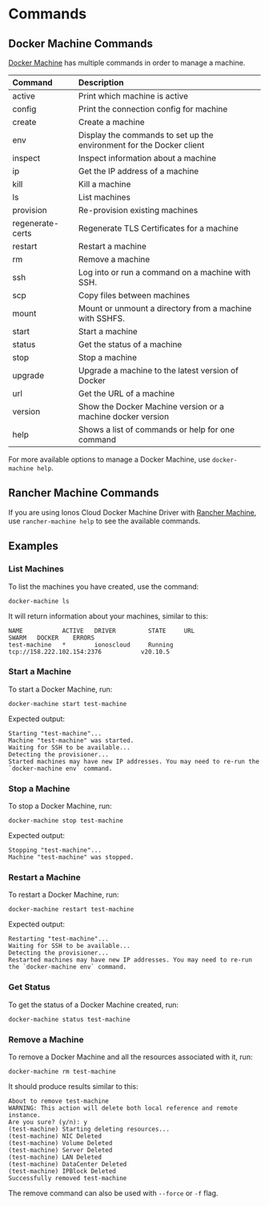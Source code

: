 # Commands

## Docker Machine Commands

[Docker Machine](https://github.com/docker/machine) has multiple commands in order to manage a machine. 

| Command | Description |
| :--- | :--- |
| active		| Print which machine is active |
| config		| Print the connection config for machine |
| create		| Create a machine |
| env			| Display the commands to set up the environment for the Docker client |
| inspect		| Inspect information about a machine |
| ip			| Get the IP address of a machine |
| kill			| Kill a machine |
| ls			| List machines |
| provision		| Re-provision existing machines |
| regenerate-certs	| Regenerate TLS Certificates for a machine |
| restart		| Restart a machine |
| rm			| Remove a machine |
| ssh			| Log into or run a command on a machine with SSH. |
| scp			| Copy files between machines |
| mount		    | Mount or unmount a directory from a machine with SSHFS. |
| start		    | Start a machine |
| status		| Get the status of a machine |
| stop			| Stop a machine |
| upgrade		| Upgrade a machine to the latest version of Docker |
| url			| Get the URL of a machine |
| version		| Show the Docker Machine version or a machine docker version |
| help			| Shows a list of commands or help for one command |

For more available options to manage a Docker Machine, use `docker-machine help`.

## Rancher Machine Commands

If you are using Ionos Cloud Docker Machine Driver with [Rancher Machine](https://github.com/rancher/machine), use `rancher-machine help` to see the available commands. 

## Examples

### List Machines

To list the machines you have created, use the command:

```text
docker-machine ls
```

It will return information about your machines, similar to this:

```text
NAME           ACTIVE   DRIVER         STATE     URL                         SWARM   DOCKER    ERRORS
test-machine   *        ionoscloud     Running   tcp://158.222.102.154:2376           v20.10.5
```

### Start a Machine

To start a Docker Machine, run: 

```text
docker-machine start test-machine
```

Expected output:

```text
Starting "test-machine"...
Machine "test-machine" was started.
Waiting for SSH to be available...
Detecting the provisioner...
Started machines may have new IP addresses. You may need to re-run the `docker-machine env` command.
```

### Stop a Machine

To stop a Docker Machine, run: 

```text
docker-machine stop test-machine
```

Expected output:

```text
Stopping "test-machine"...
Machine "test-machine" was stopped.
```

### Restart a Machine

To restart a Docker Machine, run: 

```text
docker-machine restart test-machine
```

Expected output:

```text
Restarting "test-machine"...
Waiting for SSH to be available...
Detecting the provisioner...
Restarted machines may have new IP addresses. You may need to re-run the `docker-machine env` command.
```

### Get Status

To get the status of a Docker Machine created, run: 

```text
docker-machine status test-machine
```

### Remove a Machine

To remove a Docker Machine and all the resources associated with it, run: 

```text
docker-machine rm test-machine
```

It should produce results similar to this:

```text
About to remove test-machine
WARNING: This action will delete both local reference and remote instance.
Are you sure? (y/n): y
(test-machine) Starting deleting resources...
(test-machine) NIC Deleted
(test-machine) Volume Deleted
(test-machine) Server Deleted
(test-machine) LAN Deleted
(test-machine) DataCenter Deleted
(test-machine) IPBlock Deleted
Successfully removed test-machine
```

The remove command can also be used with `--force` or `-f` flag. 

